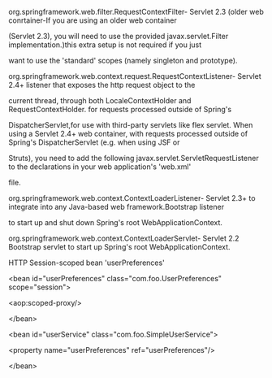 org.springframework.web.filter.RequestContextFilter- Servlet 2.3 (older web conrtainer-If you are using an older web container

(Servlet 2.3), you will need to use the provided javax.servlet.Filter implementation.)this extra setup is not required if you just

want to use the 'standard' scopes (namely singleton and prototype).

org.springframework.web.context.request.RequestContextListener- Servlet 2.4+ listener that exposes the http request object to the

current thread, through both LocaleContextHolder and RequestContextHolder. for requests processed outside of Spring's

DispatcherServlet,for use with third-party servlets like flex servlet.
When using a Servlet 2.4+ web container, with requests processed outside of Spring's DispatcherServlet (e.g. when using JSF or

Struts), you need to add the following javax.servlet.ServletRequestListener to the declarations in your web application's 'web.xml'

file.


org.springframework.web.context.ContextLoaderListener- Servlet 2.3+ to integrate into any Java-based web framework.Bootstrap listener

to start up and shut down Spring's root WebApplicationContext.

org.springframework.web.context.ContextLoaderServlet- Servlet 2.2 Bootstrap servlet to start up Spring's root WebApplicationContext.



HTTP Session-scoped bean 'userPreferences'

> <!-- a HTTP Session-scoped bean exposed as a proxy -->
> > 

&lt;bean id="userPreferences" class="com.foo.UserPreferences" scope="session"&gt;




> <!-- this next element effects the proxying of the surrounding bean -->
> 

&lt;aop:scoped-proxy/&gt;


> 

&lt;/bean&gt;



> <!-- a singleton-scoped bean injected with a proxy to the above bean -->
> 

&lt;bean id="userService" class="com.foo.SimpleUserService"&gt;



> <!-- a reference to the proxied 'userPreferences' bean -->
> 

&lt;property name="userPreferences" ref="userPreferences"/&gt;



> 

&lt;/bean&gt;

